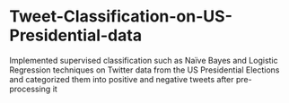 # Tweet-Classification-on-US-Presidential-data
Implemented supervised classification such as Naïve Bayes and Logistic Regression techniques on Twitter data from the US Presidential Elections and categorized them into positive and negative tweets after pre-processing it
